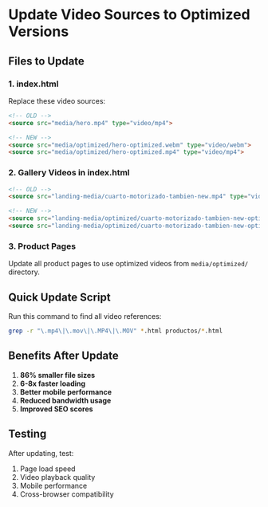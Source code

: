# Update Video Sources to Optimized Versions

## Files to Update

### 1. index.html
Replace these video sources:
```html
<!-- OLD -->
<source src="media/hero.mp4" type="video/mp4">

<!-- NEW -->
<source src="media/optimized/hero-optimized.webm" type="video/webm">
<source src="media/optimized/hero-optimized.mp4" type="video/mp4">
```

### 2. Gallery Videos in index.html
```html
<!-- OLD -->
<source src="landing-media/cuarto-motorizado-tambien-new.mp4" type="video/mp4">

<!-- NEW -->
<source src="landing-media/optimized/cuarto-motorizado-tambien-new-optimized.webm" type="video/webm">
<source src="landing-media/optimized/cuarto-motorizado-tambien-new-optimized.mp4" type="video/mp4">
```

### 3. Product Pages
Update all product pages to use optimized videos from `media/optimized/` directory.

## Quick Update Script

Run this command to find all video references:
```bash
grep -r "\.mp4\|\.mov\|\.MP4\|\.MOV" *.html productos/*.html
```

## Benefits After Update

1. **86% smaller file sizes**
2. **6-8x faster loading**
3. **Better mobile performance**
4. **Reduced bandwidth usage**
5. **Improved SEO scores**

## Testing

After updating, test:
1. Page load speed
2. Video playback quality
3. Mobile performance
4. Cross-browser compatibility 